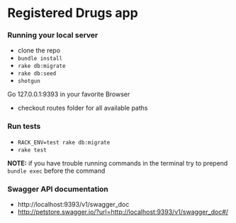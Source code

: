 # Registered Drugs app

### Running your local server
- clone the repo
- `bundle install`
- `rake db:migrate`
- `rake db:seed`
- `shotgun`

Go 127.0.0.1:9393 in your favorite Browser
- checkout routes folder for all available paths

### Run tests
- `RACK_ENV=test rake db:migrate`
- `rake test`

**NOTE:** if you have trouble running commands in the terminal try to prepend `bundle exec` before the command

### Swagger API documentation
- http://localhost:9393/v1/swagger_doc
- http://petstore.swagger.io/?url=http://localhost:9393/v1/swagger_doc#/
